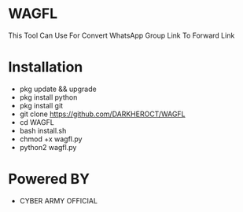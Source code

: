 # WAGFL
This Tool Can Use For Convert WhatsApp Group Link To Forward Link

# Installation
* pkg update && upgrade
* pkg install python
* pkg install git
* git clone https://github.com/DARKHEROCT/WAGFL
* cd WAGFL
* bash install.sh
* chmod +x wagfl.py
* python2 wagfl.py

# Powered BY
* CYBER ARMY OFFICIAL
